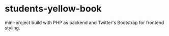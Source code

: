 # students-yellow-book
mini-project build with PHP as backend and Twitter's Bootstrap for frontend styling.
